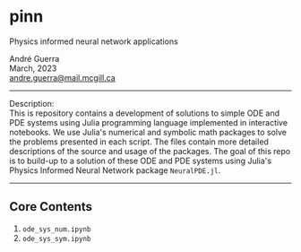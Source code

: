 # pinn
Physics informed neural network applications

André Guerra \
March, 2023 \
andre.guerra@mail.mcgill.ca  

---
Description: \
This is repository contains a development of solutions to simple ODE and PDE systems using Julia programming language implemented in interactive notebooks. We use Julia's numerical and symbolic math packages to solve the problems presented in each script. The files contain more detailed descriptions of the source and usage of the packages. The goal of this repo is to build-up to a solution of these ODE and PDE systems using Julia's Physics Informed Neural Network package `NeuralPDE.jl`.

---
## Core Contents
1. `ode_sys_num.ipynb`
2. `ode_sys_sym.ipynb`
